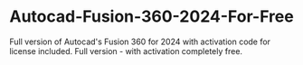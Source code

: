 # Autocad-Fusion-360-2024-For-Free
Full version of Autocad's Fusion 360 for 2024 with activation code for license included. Full version - with activation completely free.

